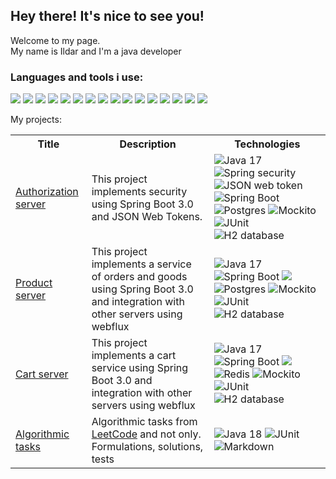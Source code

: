 ## Hey there! It's nice to see you!

Welcome to my page.</br>My name is Ildar and I'm a java developer



### Languages and tools i use:

![](https://img.shields.io/badge/Java-ED8B00?style=for-the-badge&logo=openjdk&logoColor=white)
![](https://img.shields.io/badge/Spring%20Boot-6DB33F.svg?style=for-the-badge&logo=Spring-Boot&logoColor=white)
![](https://img.shields.io/badge/JUnit5-25A162.svg?style=for-the-badge&logo=JUnit5&logoColor=white)
![](https://img.shields.io/badge/Docker-2496ED.svg?style=for-the-badge&logo=Docker&logoColor=white)
![](https://img.shields.io/badge/PostgreSQL-4169E1.svg?style=for-the-badge&logo=PostgreSQL&logoColor=white)
![](https://img.shields.io/badge/HTML5-E34F26.svg?style=for-the-badge&logo=HTML5&logoColor=white)
![](https://img.shields.io/badge/JavaScript-F7DF1E.svg?style=for-the-badge&logo=JavaScript&logoColor=black)
![](https://img.shields.io/badge/CSS3-1572B6.svg?style=for-the-badge&logo=CSS3&logoColor=white)
![](https://img.shields.io/badge/AngularJS-E23237.svg?style=for-the-badge&logo=AngularJS&logoColor=white)
![](https://img.shields.io/badge/Ubuntu-E95420.svg?style=for-the-badge&logo=Ubuntu&logoColor=white)
![](https://img.shields.io/badge/Apache%20Maven-C71A36.svg?style=for-the-badge&logo=Apache-Maven&logoColor=white)
![](https://img.shields.io/badge/AngularJS-E23237.svg?style=for-the-badge&logo=AngularJS&logoColor=white)
![](https://img.shields.io/badge/LeetCode-FFA116.svg?style=for-the-badge&logo=LeetCode&logoColor=white)
![](https://img.shields.io/badge/Git-F05032.svg?style=for-the-badge&logo=Git&logoColor=white)
![](https://img.shields.io/badge/Postman-FF6C37.svg?style=for-the-badge&logo=Postman&logoColor=white)
![](https://img.shields.io/badge/Redis-DC382D.svg?style=for-the-badge&logo=Redis&logoColor=white)

My projects:

 <table>
 
  <tr>
    <th>Title</th>
    <th>Description</th>
    <th>Technologies</th>
  </tr>
 
  <tr>
    <td><a href="https://github.com/zaripov-ildar/iStore_auth_service">Authorization server</a></td>
    <td>This project implements security using Spring Boot 3.0 and JSON Web Tokens.</td>
    <td>
      <img src="https://img.shields.io/badge/Java-orange" alt="Java 17">      
      <img src="https://img.shields.io/badge/SprinSecurity-green" alt="Spring security"> 
      <img src="https://img.shields.io/badge/JWT-grey" alt="JSON web token"> 
      <img src="https://img.shields.io/badge/SprinBoot-green" alt="Spring Boot"> 
      <img src="https://img.shields.io/badge/Postgres-blue" alt="Postgres">     
      <img src="https://img.shields.io/badge/Mockito-grey" alt="Mockito"> 
      <img src="https://img.shields.io/badge/Junit-267326" alt="JUnit">
      <img src="https://img.shields.io/badge/H2-blue" alt="H2 database">          
    </td>
  </tr>
 
  <tr>
   <td><a href="https://github.com/zaripov-ildar/iStore_product_service">Product server</a></td> 
  <td>
   This project implements a service of orders and goods using Spring Boot 3.0 and integration with other servers using webflux
  </td>
  <td>
      <img src="https://img.shields.io/badge/Java-orange" alt="Java 17">      
      <img src="https://img.shields.io/badge/SprinBoot-green" alt="Spring Boot">     
      <img src="https://shields.io/badge/Weblux-grey"> 
      <img src="https://img.shields.io/badge/Postgres-blue" alt="Postgres">    
      <img src="https://img.shields.io/badge/Mockito-grey" alt="Mockito"> 
      <img src="https://img.shields.io/badge/Junit-267326" alt="JUnit">
      <img src="https://img.shields.io/badge/H2-blue" alt="H2 database">          
    </td>
 </tr>
 
  <tr>
   <td><a href="https://github.com/zaripov-ildar/iStore_cart_service">Cart server</a></td> 
  <td>
   This project implements a cart service using Spring Boot 3.0 and integration with other servers using webflux
  </td>
  <td>
      <img src="https://img.shields.io/badge/Java-orange" alt="Java 17">      
      <img src="https://img.shields.io/badge/SprinBoot-green" alt="Spring Boot">     
      <img src="https://shields.io/badge/Weblux-grey"> 
      <img src="https://img.shields.io/badge/Redis-c33" alt="Redis">      
      <img src="https://img.shields.io/badge/Mockito-grey" alt="Mockito">    
      <img src="https://img.shields.io/badge/Junit-267326" alt="JUnit">
      <img src="https://img.shields.io/badge/H2-blue" alt="H2 database">          
    </td>
 </tr>
 
  <tr>
    <td><a href="https://github.com/zaripov-ildar/AlgorithmicTasks" alt="AlgorithmicTasks">Algorithmic tasks</td>
    <td>
     Algorithmic tasks from <a href="https://leetcode.com/Zariil/" alt="LeetCode">LeetCode</a> and not only. Formulations, solutions, tests
   </td>
    <td>
     <img src="https://img.shields.io/badge/Java-orange" alt="Java 18">
     <img src="https://img.shields.io/badge/Junit-brightgreen" alt="JUnit">
     <img src="https://img.shields.io/badge/Markdown-black" alt="Markdown">
   </td>
  </tr>
 
</table> 


